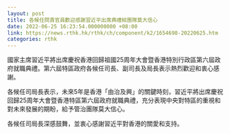 ```yaml
---
layout: post
title: 各候任問責官員歡迎感謝習近平出席典禮給團隊莫大信心
date: 2022-06-25 16:23:54.000000000 +08:00
link: https://news.rthk.hk/rthk/ch/component/k2/1654698-20220625.htm
categories: rthk
---
```


​國家主席習近平將出席慶祝香港回歸祖國25周年大會暨香港特別行政區第六屆政府就職典禮。第六屆特區政府各候任司長、副司長及局長表示熱烈歡迎和衷心感謝。

各候任司局長表示，未來5年是香港「由治及興」的關鍵時刻，習近平將出席慶祝回歸25周年大會暨香港特區第六屆政府就職典禮，充分表現中央對特區的重視和對未來發展的期盼，給予管治團隊莫大信心。

各候任司局長深感鼓舞，並衷心感謝習近平對香港的關愛和支持。
